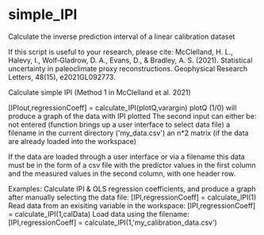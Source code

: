 # simple_IPI
Calculate the inverse prediction interval of a linear calibration dataset

If this script is useful to your research, please cite:
McClelland, H. L., Halevy, I., Wolf‐Gladrow, D. A., Evans, D., & Bradley, A. S. (2021). Statistical uncertainty in paleoclimate proxy reconstructions. Geophysical Research Letters, 48(15), e2021GL092773.

Calculate simple IPI (Method 1 in McClelland et al. 2021)

[IPIout,regressionCoeff] = calculate_IPI(plotQ,varargin)
plotQ (1/0) will produce a graph of the data with IPI plotted
The second input can either be: not entered (function brings up a user interface to select data file) a filename in the current directory ('my_data.csv') an n*2 matrix (if the data are already loaded into the workspace)

If the data are loaded through a user interface or via a filename this data must be in the form of a csv file with the predictor values in the first column and the measured values in the second column, with one header row.

Examples: 
Calculate IPI & OLS regression coefficients, and produce a graph after manually selecting the data file:
[IPI,regressionCoeff] = calculate_IPI(1)
Read data from an exisiting variable in the workspace:
[IPI,regressionCoeff] = calculate_IPI(1,calData)
Load data using the filename:
[IPI,regressionCoeff] = calculate_IPI(1,'my_calibration_data.csv')
